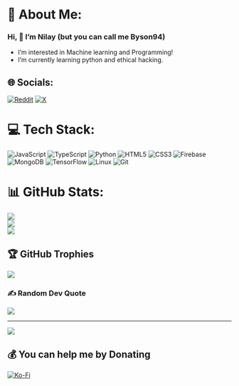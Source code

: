 # 💫 About Me:
### Hi, 👋 I’m Nilay (but you can call me Byson94)

- I’m interested in Machine learning and Programming!
- I’m currently learning python and ethical hacking.

## 🌐 Socials:
[![Reddit](https://img.shields.io/badge/Reddit-%23FF4500.svg?logo=Reddit&logoColor=white)](https://reddit.com/user/Byson94_dev) [![X](https://img.shields.io/badge/X-black.svg?logo=X&logoColor=white)](https://x.com/Byson94) 

# 💻 Tech Stack:
![JavaScript](https://img.shields.io/badge/javascript-%23323330.svg?style=for-the-badge&logo=javascript&logoColor=%23F7DF1E) ![TypeScript](https://img.shields.io/badge/typescript-%23007ACC.svg?style=for-the-badge&logo=typescript&logoColor=white) ![Python](https://img.shields.io/badge/python-3670A0?style=for-the-badge&logo=python&logoColor=ffdd54) ![HTML5](https://img.shields.io/badge/html5-%23E34F26.svg?style=for-the-badge&logo=html5&logoColor=white) ![CSS3](https://img.shields.io/badge/css3-%231572B6.svg?style=for-the-badge&logo=css3&logoColor=white) ![Firebase](https://img.shields.io/badge/firebase-%23039BE5.svg?style=for-the-badge&logo=firebase) ![MongoDB](https://img.shields.io/badge/MongoDB-%234ea94b.svg?style=for-the-badge&logo=mongodb&logoColor=white) ![TensorFlow](https://img.shields.io/badge/TensorFlow-%23FF6F00.svg?style=for-the-badge&logo=TensorFlow&logoColor=white) ![Linux](https://img.shields.io/badge/linux-%231e1e1e.svg?style=for-the-badge&logo=linux&logoColor=%23FFFFFF) ![Git](https://img.shields.io/badge/git-%23F1502F.svg?style=for-the-badge&logo=git&logoColor=%23FFFFFF)

# 📊 GitHub Stats:
![](https://github-readme-stats.vercel.app/api?username=Byson94&theme=dark&hide_border=false&include_all_commits=true&count_private=true)<br/>
![](https://github-readme-streak-stats.herokuapp.com/?user=Byson94&theme=dark&hide_border=false)<br/>
![](https://github-readme-stats.vercel.app/api/top-langs/?username=Byson94&theme=dark&hide_border=false&include_all_commits=true&count_private=true&layout=compact)

## 🏆 GitHub Trophies
![](https://github-profile-trophy.vercel.app/?username=Byson94&theme=radical&no-frame=false&no-bg=true&margin-w=4)

### ✍️ Random Dev Quote
![](https://quotes-github-readme.vercel.app/api?type=horizontal&theme=radical)

---
[![](https://visitcount.itsvg.in/api?id=Byson94&icon=0&color=0)](https://visitcount.itsvg.in)

  ## 💰 You can help me by Donating
  [![Ko-Fi](https://img.shields.io/badge/Ko--fi-F16061?style=for-the-badge&logo=ko-fi&logoColor=white)](https://ko-fi.com/byson94) 

  
<!-- Proudly created with GPRM ( https://gprm.itsvg.in ) -->
